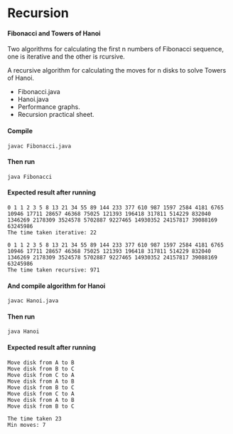 # Recursion

#### Fibonacci and Towers of Hanoi

Two algorithms for calculating the first n numbers of Fibonacci sequence, 
one is iterative and the other is rcursive.

A recursive algorithm for calculating the moves for n disks to solve Towers of Hanoi.

* Fibonacci.java
* Hanoi.java
* Performance graphs.
* Recursion practical sheet.

#### Compile

```
javac Fibonacci.java
```

#### Then run

```
java Fibonacci
```

#### Expected result after running

```
0 1 1 2 3 5 8 13 21 34 55 89 144 233 377 610 987 1597 2584 4181 6765 10946 17711 28657 46368 75025 121393 196418 317811 514229 832040 1346269 2178309 3524578 5702887 9227465 14930352 24157817 39088169 63245986 
The time taken iterative: 22

0 1 1 2 3 5 8 13 21 34 55 89 144 233 377 610 987 1597 2584 4181 6765 10946 17711 28657 46368 75025 121393 196418 317811 514229 832040 1346269 2178309 3524578 5702887 9227465 14930352 24157817 39088169 63245986 
The time taken recursive: 971
```

#### And compile algorithm for Hanoi

```
javac Hanoi.java
```

#### Then run

```
java Hanoi
```

#### Expected result after running

```
Move disk from A to B
Move disk from B to C
Move disk from C to A
Move disk from A to B
Move disk from B to C
Move disk from C to A
Move disk from A to B
Move disk from B to C

The time taken 23
Min moves: 7
```

